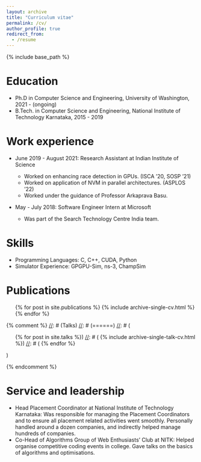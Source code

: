 ```yaml
---
layout: archive
title: "Curriculum vitae"
permalink: /cv/
author_profile: true
redirect_from:
  - /resume
---
```


{% include base_path %}

Education
======
* Ph.D in Computer Science and Engineering, University of Washington, 2021 - (ongoing)
* B.Tech. in Computer Science and Engineering, National Institute of Technology Karnataka, 2015 - 2019

Work experience
======
* June 2019 - August 2021: Research Assistant at Indian Institute of Science
  * Worked on enhancing race detection in GPUs. (ISCA ’20, SOSP ’21) 
  * Worked on application of NVM in parallel architectures. (ASPLOS ’22)
  * Worked under the guidance of Professor Arkaprava Basu.

* May - July 2018: Software Engineer Intern at Microsoft
  * Was part of the Search Technology Centre India team. 
  
Skills
======
* Programming Languages: C, C++, CUDA, Python 
* Simulator Experience: GPGPU-Sim, ns-3, ChampSim 

Publications
======
  <ul>{% for post in site.publications %}
    {% include archive-single-cv.html %}
  {% endfor %}</ul>
  
{% comment %}
[//]: # (Talks)
[//]: # (======)
[//]: # (  <ul>{% for post in site.talks %})
[//]: # (    {% include archive-single-talk-cv.html %})
[//]: # (  {% endfor %}</ul>)
  
[//]: # (Teaching)
[//]: # (======)
[//]: # (  <ul>{% for post in site.teaching %})
[//]: # (    {% include archive-single-cv.html %})
[//]: # (  {% endfor %}</ul>)
{% endcomment %}
  
Service and leadership
======
* Head Placement Coordinator at National Institute of Technology Karnataka: Was responsible for managing the Placement Coordinators and to ensure all placement related activities went smoothly. Personally handled around a dozen companies, and indirectly helped manage hundreds of companies. 
* Co-Head of Algorithms Group of Web Enthusiasts’ Club at NITK: Helped organise competitive coding events in college. Gave talks on the basics of algorithms and optimisations. 
